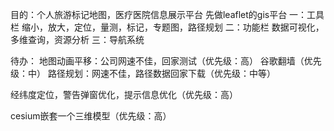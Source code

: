 目的：个人旅游标记地图，医疗医院信息展示平台
先做leaflet的gis平台
  一：工具栏
      缩小，放大，定位，量测，标记，专题图，路径规划
  二：功能栏
      数据可视化，多维查询，资源分析
  三：导航系统
  
  
 待办：
 地图动画平移：公司网速不佳，回家测试（优先级：高）
 谷歌翻墙（优先级：中）
 路径规划：网速不佳，路径数据回家下载（优先级：中等）
 
 经纬度定位，警告弹窗优化，提示信息优化（优先级：高）
 
 cesium嵌套一个三维模型（优先级：高）
 
  
  
